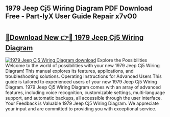## 1979 Jeep Cj5 Wiring Diagram PDF Download Free - Part-lyX User Guide Repair x7vO0

# <h2><a href="http://dfrz4l.blite.top/?on=1979+Jeep+Cj5+Wiring+Diagram">🔗Download New 👉🔴 1979 Jeep Cj5 Wiring Diagram</a></h2>

[![1979 Jeep Cj5 Wiring Diagram download](https://i.imgur.com/lujVjoI.png)](http://dfrz4l.blite.top/?on=1979+Jeep+Cj5+Wiring+Diagram)
Explore the Possibilities Welcome to the world of possibilities with your new 1979 Jeep Cj5 Wiring Diagram! This manual explores its features, applications, and troubleshooting solutions. Operating Instructions for Advanced Users This guide is tailored to experienced users of your new 1979 Jeep Cj5 Wiring Diagram. 1979 Jeep Cj5 Wiring Diagram comes with an array of advanced features, including voice recognition, customizable settings, multi-language support, and automatic backups, all accessible through the user interface. Your Feedback is Valuable 1979 Jeep Cj5 Wiring Diagram. We appreciate your input and are committed to providing you with exceptional service.
